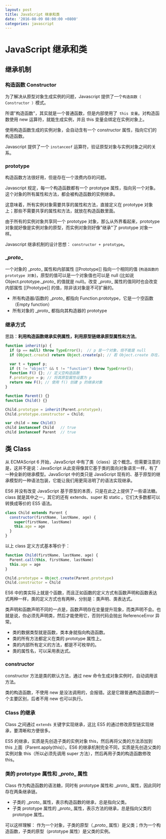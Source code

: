 ```yaml
---
layout: post
title: JavaScript 继承和类
date: '2016-08-09 08:00:00 +0800'
categories: javascript
---
```


# JavaScript 继承和类

## 继承机制

### 构造函数 Constructor

为了解决从原型对象生成实例的问题，Javascript 提供了一个`构造函数（ Constructor ）`模式。

所谓"构造函数"，其实就是一个普通函数，但是内部使用了` this 变量`。对构造函数使用 new 运算符，就能生成实例，并且 this 变量会绑定在实例对象上。

使用构造函数生成的实例对象，会自动含有一个 constructor 属性，指向它们的构造函数。

Javascript 提供了一个 `instanceof` 运算符，验证原型对象与实例对象之间的关系。

### prototype

构造函数方法很好用，但是存在一个浪费内存的问题。

Javascript 规定，每一个构造函数都有一个 prototype 属性，指向另一个对象。这个对象的所有属性和方法，都会被构造函数的实例继承。

这意味着，所有实例对象需要共享的属性和方法，直接定义在 prototype 对象上；那些不需要共享的属性和方法，就放在构造函数里面。

由于所有的实例对象共享同一个 prototype 对象，那么从外界看起来，prototype 对象就好像是实例对象的原型，而实例对象则好像"继承"了 prototype 对象一样。

Javascript 继承机制的设计思想： `constructor + prototype`。

### \__proto__

一个对象的 \__proto__ 属性和内部属性 [[Prototype]] 指向一个相同的值 (`构造函数的 prototype 对象`)，原型的值可以是一个对象值也可以是 null (比如说 Object.prototype.\__proto__ 的值就是 null)。改变 \__proto__ 属性的值同时也会改变内部属性 [[Prototype]] 的值，除非该对象是不可扩展的。

- 所有构造器/函数的 \__proto__ 都指向 Function.prototype，它是一个空函数（Empty function）
- 所有对象的 \__proto__ 都指向其构造器的 prototype

### 继承方式

思路：**利用构造函数继承实例属性，利用原型链继承原型属性和方法**。

```javascript
function inherit(p) {
  if (p == null) throw TypeError();  // p 是一个对象，但不能是 null
  if (Object.create) return Object.create(p); // 若 Object.create 存在，则直接使用它

  var t = typeof p;
  if (t != "object" && t != "function") throw TypeError();
  function F() {}; // 定义空构造函数
  F.prototype = p; // 将其原型属性设置为 p
  return new F(); // 使用 f() 创建 p 的继承对象
}

function Parent() {}
function Child() {}

Child.prototype = inherit(Parent.prototype);
Child.prototype.constructor = Child;

var child = new Child()
child instanceof Child   // true
child instanceof Parent  // true

```

## 类 Class

从 ECMAScript 6 开始，JavaScript 中有了类（class）这个概念。但需要注意的是，这并不是说：JavaScript 从此变得像其它基于类的面向对象语言一样，有了一种全新的继承模型。JavaScript 中的类只是 JavaScript 现有的、基于原型的继承模型的一种语法包装，它能让我们用更简洁明了的语法实现继承。

ES6 并没有改变 JavaScript 基于原型的本质，只是在此之上提供了一些语法糖。class 就是其中之一，其它的还有 extends、super 和 static 。它们大多数都可以转换成等价的 ES5 语法。

```javascript
class Child extends Parent {
  constructor(firstName, lastName, age) {
    super(firstName, lastName)
    this.age = age
  }
}
```

以上 class 定义方式基本等价于：

```javascript
function Child(firstName, lastName, age) {
  Parent.call(this, firstName, lastName)
  this.age = age
}

Child.prototype = Object.create(Parent.prototype)
Child.constructor = Child
```

ES6 中的类实际上就是个函数，而且正如函数的定义方式有函数声明和函数表达式两种一样，类的定义方式也有两种，分别是：类声明、类表达式。

类声明和函数声明不同的一点是，函数声明存在变量提升现象，而类声明不会。也就是说，你必须先声明类，然后才能使用它，否则代码会抛出 ReferenceError 异常。

- 类的数据类型就是函数，类本身就指向构造函数。
- 类的所有方法都定义在类的 prototype 属性上。
- 类的内部所有定义的方法，都是不可枚举的。
- 类的属性名，可以采用表达式。

### constructor

constructor 方法是类的默认方法，通过 new 命令生成对象实例时，自动调用该方法。

类的构造函数，不使用 new 是没法调用的，会报错。这是它跟普通构造函数的一个主要区别，后者不用 new 也可以执行。

### Class 的继承

Class 之间通过 `extends` 关键字实现继承，这比 ES5 的通过修改原型链实现继承，要清晰和方便很多。

ES5 的继承，实质是先创造子类的实例对象 this，然后再将父类的方法添加到 this 上面（Parent.apply(this)）。ES6 的继承机制完全不同，实质是先创造父类的实例对象 this（所以必须先调用 super 方法），然后再用子类的构造函数修改 this。

### 类的 prototype 属性和 \__proto__ 属性

Class 作为构造函数的语法糖，同时有 prototype 属性和 \__proto__ 属性，因此同时存在两条继承链。

- 子类的 \__proto__ 属性，表示构造函数的继承，总是指向父类。
- 子类 prototype 属性的 \__proto__ 属性，表示方法的继承，总是指向父类的 prototype 属性。

可以这样理解： 作为一个对象，子类的原型（\__proto__ 属性）是父类；作为一个构造函数，子类的原型（prototype 属性）是父类的实例。
